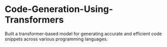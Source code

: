 # Code-Generation-Using-Transformers
 Built a transformer-based model for generating accurate and efficient code snippets across various programming languages.

